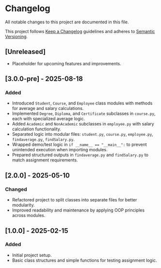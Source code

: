 # Changelog

All notable changes to this project are documented in this file.

This project follows [Keep a Changelog](https://keepachangelog.com/en/1.0.0/) guidelines and adheres to [Semantic Versioning](https://semver.org/).

## [Unreleased]
- Placeholder for upcoming features and improvements.

## [3.0.0-pre] - 2025-08-18
### Added
- Introduced `Student`, `Course`, and `Employee` class modules with methods for average and salary calculations.
- Implemented `Degree`, `Diploma`, and `Certificate` subclasses in `course.py`, each with specialized average logic.
- Added `Academic` and `NonAcademic` subclasses in `employee.py` with salary calculation functionality.
- Separated logic into modular files: `student.py`, `course.py`, `employee.py`, `findaverage.py`, `findSalary.py`.
- Wrapped demo/test logic in `if __name__ == "__main__":` to prevent unintended execution when importing modules.
- Prepared structured outputs in `findaverage.py` and `findSalary.py` to match assignment requirements.

## [2.0.0] - 2025-05-10
### Changed
- Refactored project to split classes into separate files for better modularity.
- Improved readability and maintenance by applying OOP principles across modules.

## [1.0.0] - 2025-02-15
### Added
- Initial project setup.
- Basic class structures and simple functions for testing assignment logic.
